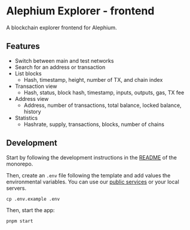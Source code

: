 # Alephium Explorer - frontend

A blockchain explorer frontend for Alephium.

## Features

- Switch between main and test networks
- Search for an address or transaction
- List blocks
  - Hash, timestamp, height, number of TX, and chain index
- Transaction view
  - Hash, status, block hash, timestamp, inputs, outputs, gas, TX fee
- Address view
  - Address, number of transactions, total balance, locked balance, history
- Statistics
  - Hashrate, supply, transactions, blocks, number of chains

## Development

Start by following the development instructions in the [README](/README.md) of the monorepo.

Then, create an `.env` file following the template and add values the environmental variables. You can use our [public services](https://docs.alephium.org/dapps/public-services) or your local servers.

```shell
cp .env.example .env
```

Then, start the app:

```shell
pnpm start
```
